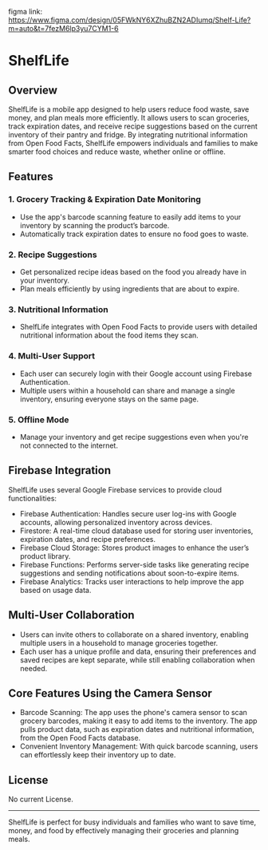 figma link: https://www.figma.com/design/05FWkNY6XZhuBZN2ADIumq/Shelf-Life?m=auto&t=7fezM6lp3yu7CYM1-6

# ShelfLife

## Overview

ShelfLife is a mobile app designed to help users reduce food waste, save money, and plan meals more efficiently. It allows users to scan groceries, track expiration dates, and receive recipe suggestions based on the current inventory of their pantry and fridge. By integrating nutritional information from Open Food Facts, ShelfLife empowers individuals and families to make smarter food choices and reduce waste, whether online or offline.

## Features

### 1. Grocery Tracking & Expiration Date Monitoring
- Use the app's barcode scanning feature to easily add items to your inventory by scanning the product’s barcode.
- Automatically track expiration dates to ensure no food goes to waste.

### 2. Recipe Suggestions
- Get personalized recipe ideas based on the food you already have in your inventory.
- Plan meals efficiently by using ingredients that are about to expire.

### 3. Nutritional Information
- ShelfLife integrates with Open Food Facts to provide users with detailed nutritional information about the food items they scan.

### 4. Multi-User Support
- Each user can securely login with their Google account using Firebase Authentication.
- Multiple users within a household can share and manage a single inventory, ensuring everyone stays on the same page.

### 5. Offline Mode
- Manage your inventory and get recipe suggestions even when you're not connected to the internet.

## Firebase Integration

ShelfLife uses several Google Firebase services to provide cloud functionalities:

- Firebase Authentication: Handles secure user log-ins with Google accounts, allowing personalized inventory across devices.
- Firestore: A real-time cloud database used for storing user inventories, expiration dates, and recipe preferences.
- Firebase Cloud Storage: Stores product images to enhance the user’s product library.
- Firebase Functions: Performs server-side tasks like generating recipe suggestions and sending notifications about soon-to-expire items.
- Firebase Analytics: Tracks user interactions to help improve the app based on usage data.

## Multi-User Collaboration

- Users can invite others to collaborate on a shared inventory, enabling multiple users in a household to manage groceries together.
- Each user has a unique profile and data, ensuring their preferences and saved recipes are kept separate, while still enabling collaboration when needed.

## Core Features Using the Camera Sensor

- Barcode Scanning: The app uses the phone's camera sensor to scan grocery barcodes, making it easy to add items to the inventory. The app pulls product data, such as expiration dates and nutritional information, from the Open Food Facts database.
- Convenient Inventory Management: With quick barcode scanning, users can effortlessly keep their inventory up to date.


## License

No current License.

---

ShelfLife is perfect for busy individuals and families who want to save time, money, and food by effectively managing their groceries and planning meals.
